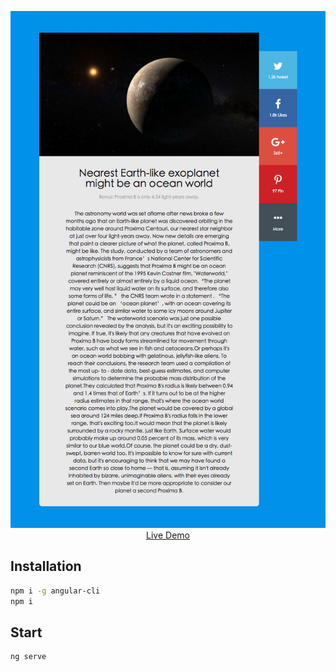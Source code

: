 <p align="center">
  <a href="http://social-share.raincal.top">
    <img src="./010-social-share.jpg"/>
    <br />
    Live Demo
  </a>
</p>

## Installation
```bash
npm i -g angular-cli
npm i
```

## Start
```bash
ng serve
```
